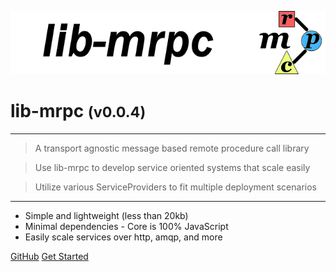 <!-- _coverpage.md -->

![logo](media/lib-mrpc-banner-640x128.png)

# lib-mrpc <small>(v0.0.4)</small>

<hr>

> A transport agnostic message based remote procedure call library

> Use lib-mrpc to develop service oriented systems that scale easily

> Utilize various ServiceProviders to fit multiple deployment scenarios

<hr>

- Simple and lightweight (less than 20kb)
- Minimal dependencies - Core is 100% JavaScript
- Easily scale services over http, amqp, and more

[GitHub](https://github.com/liquicode/lib-mrpc)
[Get Started](guides/readme.md)


<!-- background image -->
<!-- ![]() -->

<!-- background color -->
<!-- ![color](#cceeff) -->
<!-- ![color](#2980B9) -->
